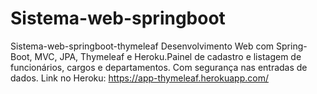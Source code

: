 # Sistema-web-springboot
Sistema-web-springboot-thymeleaf Desenvolvimento Web  com Spring-Boot, MVC, JPA, Thymeleaf e Heroku.Painel de cadastro e listagem de funcionários, cargos e departamentos.   Com segurança nas entradas de dados. Link no Heroku: https://app-thymeleaf.herokuapp.com/
